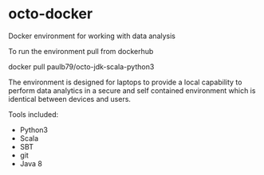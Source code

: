 # octo-docker
Docker environment for working with data analysis

To run the environment pull from dockerhub

docker pull paulb79/octo-jdk-scala-python3

The environment is designed for laptops to provide a local capability to perform data analytics in a secure and self contained environment which is identical between devices and users. 

Tools included: 
* Python3
* Scala
* SBT
* git
* Java 8
